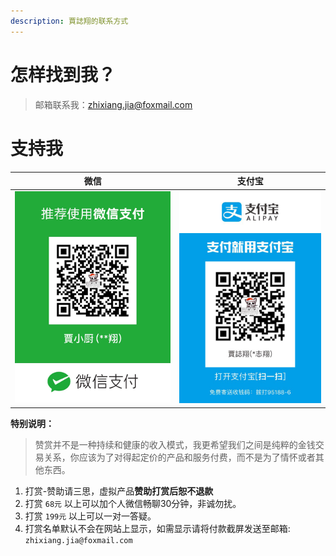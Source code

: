 ```yaml
---
description: 賈誌翔的联系方式
---
```


# 怎样找到我？

> 邮箱联系我：zhixiang.jia@foxmail.com

<!-- |               微信               |        小程序        |
| :------------------------------: | :------------------: |
| ![](assets/contact/Wechat_.jpeg) | ![](assets/xcx.jpeg) | -->

# 支持我

|           微信            |         支付宝         |
| :-----------------------: | :--------------------: |
| ![](assets/pay/wechatpay.jpg) | ![](assets/pay/alipay.jpg) |

**特别说明：**

> 赞赏并不是一种持续和健康的收入模式，我更希望我们之间是纯粹的金钱交易关系，你应该为了对得起定价的产品和服务付费，而不是为了情怀或者其他东西。

1. 打赏-赞助请三思，虚拟产品**赞助打赏后恕不退款**
2. 打赏 `68元` 以上可以加个人微信畅聊30分钟，非诚勿扰。
3. 打赏 `199元` 以上可以一对一答疑。
4. 打赏名单默认不会在网站上显示，如需显示请将付款截屏发送至邮箱:` zhixiang.jia@foxmail.com`

[comment]: <> "4. 打赏名单默认不会在网站上显示，如需显示请将付款截屏发送至邮箱 `zhixiang.jia@foxmail.com`"
